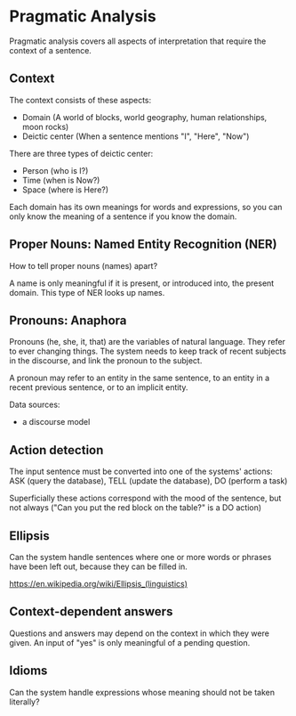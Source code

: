 # Pragmatic Analysis

Pragmatic analysis covers all aspects of interpretation that require the context of a sentence.

## Context

The context consists of these aspects:

* Domain (A world of blocks, world geography, human relationships, moon rocks)
* Deictic center (When a sentence mentions "I", "Here", "Now")

There are three types of deictic center:

* Person (who is I?)
* Time (when is Now?)
* Space (where is Here?)

Each domain has its own meanings for words and expressions, so you can only know the meaning of a sentence if you know the domain.

## Proper Nouns: Named Entity Recognition (NER)

How to tell proper nouns (names) apart?

A name is only meaningful if it is present, or introduced into, the present domain. This type of NER looks up names.

## Pronouns: Anaphora

Pronouns (he, she, it, that) are the variables of natural language. They refer to ever changing things. The system needs to keep track of recent subjects in the discourse,
and link the pronoun to the subject.

A pronoun may refer to an entity in the same sentence, to an entity in a recent previous sentence, or to an implicit entity.

Data sources:

* a discourse model

## Action detection

The input sentence must be converted into one of the systems' actions: ASK (query the database), TELL (update the database), DO (perform a task)

Superficially these actions correspond with the mood of the sentence, but not always ("Can you put the red block on the table?" is a DO action)

## Ellipsis

Can the system handle sentences where one or more words or phrases have been left out, because they can be filled in.

https://en.wikipedia.org/wiki/Ellipsis_(linguistics)

## Context-dependent answers

Questions and answers may depend on the context in which they were given. An input of "yes" is only meaningful of a pending question.

## Idioms

Can the system handle expressions whose meaning should not be taken literally?

